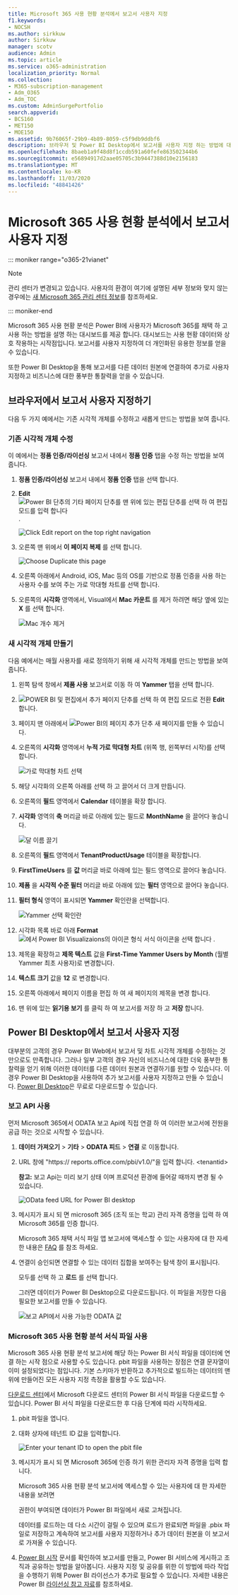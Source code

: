 ```yaml
---
title: Microsoft 365 사용 현황 분석에서 보고서 사용자 지정
f1.keywords:
- NOCSH
ms.author: sirkkuw
author: Sirkkuw
manager: scotv
audience: Admin
ms.topic: article
ms.service: o365-administration
localization_priority: Normal
ms.collection:
- M365-subscription-management
- Adm_O365
- Adm_TOC
ms.custom: AdminSurgePortfolio
search.appverid:
- BCS160
- MET150
- MOE150
ms.assetid: 9b76065f-29b9-4b89-8059-c5f9db9ddbf6
description: 브라우저 및 Power BI Desktop에서 보고서를 사용자 지정 하는 방법에 대해 알아봅니다.
ms.openlocfilehash: 8baeb1a9f48d8f1ccdb591a60fefe863502344b6
ms.sourcegitcommit: e56894917d2aae05705c3b9447388d10e2156183
ms.translationtype: MT
ms.contentlocale: ko-KR
ms.lasthandoff: 11/03/2020
ms.locfileid: "48841426"
---
```

# <a name="customize-the-reports-in-microsoft-365-usage-analytics"></a>Microsoft 365 사용 현황 분석에서 보고서 사용자 지정

::: moniker range="o365-21vianet"

> [!NOTE]
> 관리 센터가 변경되고 있습니다. 사용자의 환경이 여기에 설명된 세부 정보와 맞지 않는 경우에는 [새 Microsoft 365 관리 센터 정보](https://docs.microsoft.com/microsoft-365/admin/microsoft-365-admin-center-preview?view=o365-21vianet)를 참조하세요.

::: moniker-end

Microsoft 365 사용 현황 분석은 Power BI에 사용자가 Microsoft 365를 채택 하 고 사용 하는 방법을 설명 하는 대시보드를 제공 합니다. 대시보드는 사용 현황 데이터와 상호 작용하는 시작점입니다. 보고서를 사용자 지정하여 더 개인화된 유용한 정보를 얻을 수 있습니다.
  
또한 Power BI Desktop을 통해 보고서를 다른 데이터 원본에 연결하여 추가로 사용자 지정하고 비즈니스에 대한 풍부한 통찰력을 얻을 수 있습니다.
  
## <a name="customizing-reports-in-the-browser"></a>브라우저에서 보고서 사용자 지정하기

다음 두 가지 예에서는 기존 시각적 개체를 수정하고 새롭게 만드는 방법을 보여 줍니다.
  
### <a name="modify-an-existing-visual"></a>기존 시각적 개체 수정

이 예에서는 **정품 인증/라이선싱** 보고서 내에서 **정품 인증** 탭을 수정 하는 방법을 보여 줍니다. 
  
1. **정품 인증/라이선싱** 보고서 내에서 **정품 인증** 탭을 선택 합니다.
    
2. **Edit** ![ Power BI 단추의 기타 페이지 단추를 맨 위에 있는 편집 단추를 선택 하 여 편집 모드를 입력 합니다 ](../../media/d8da3c19-3f2d-4bf6-811e-faa804f74770.png) . 
    
    ![Click Edit report on the top right navigation](../../media/e2c16663-1fbd-4d7f-887c-0cbb891d3b3d.png)
  
3. 오른쪽 맨 위에서 **이 페이지 복제** 를 선택 합니다.
    
    ![Choose Duplicate this page](../../media/b2d18dcd-6b82-4ce7-ab79-1b24e3721309.png)
  
4. 오른쪽 아래에서 Android, iOS, Mac 등의 OS를 기반으로 정품 인증을 사용 하는 사용자 수를 보여 주는 가로 막대형 차트를 선택 합니다.
    
5. 오른쪽의 **시각화** 영역에서, Visual에서 **Mac 카운트** 를 제거 하려면 해당 옆에 있는 **X** 를 선택 합니다.

    ![Mac 개수 제거](../../media/ce3d8358-df57-4f64-bd25-ac5be7fc8713.png)    
    
### <a name="create-a-new-visual"></a>새 시각적 개체 만들기

다음 예에서는 매월 사용자를 새로 정의하기 위해 새 시각적 개체를 만드는 방법을 보여 줍니다.
  
1. 왼쪽 탐색 창에서 **제품 사용** 보고서로 이동 하 여 **Yammer** 탭을 선택 합니다.
    
2. ![POWER BI 및 편집에서 추가 페이지 단추를 선택 하 여 편집 모드로 전환 ](../../media/d8da3c19-3f2d-4bf6-811e-faa804f74770.png) **Edit** 합니다. 
    
3. 페이지 맨 아래에서 ![Power BI의 페이지 추가 단추](../../media/d3b8c117-17d4-4f53-b078-8fefc2155b24.png) 새 페이지를 만들 수 있습니다.
  
4. 오른쪽의 **시각화** 영역에서 **누적 가로 막대형 차트** (위쪽 행, 왼쪽부터 시작)를 선택 합니다.

    ![가로 막대형 차트 선택](../../media/214c3fed-6eae-43e6-83fb-708a2d74406e.png)
    
5. 해당 시각화의 오른쪽 아래를 선택 하 고 끌어서 더 크게 만듭니다.

6. 오른쪽의 **필드** 영역에서 **Calendar** 테이블을 확장 합니다.

7. **시각화** 영역의 **축** 머리글 바로 아래에 있는 필드로 **MonthName** 을 끌어다 놓습니다.
 
    ![달 이름 끌기](../../media/bff99987-8c4b-4618-89fd-47df557b0ed7.png)
    
8. 오른쪽의 **필드** 영역에서 **TenantProductUsage** 테이블을 확장합니다.

9. **FirstTimeUsers** 를 **값** 머리글 바로 아래에 있는 필드 영역으로 끌어다 놓습니다.

10. **제품** 을 **시각적 수준 필터** 머리글 바로 아래에 있는 **필터** 영역으로 끌어다 놓습니다.

11. **필터 형식** 영역이 표시되면 **Yammer** 확인란을 선택합니다.

    ![Yammer 선택 확인란](../../media/82e99730-0de9-42da-928a-76aab0c3e609.png)
  
12. 시각화 목록 바로 아래 **Format** ![ 에서 Power BI Visualizaions의 아이콘 형식 서식 아이콘을 선택 합니다 ](../../media/ee0602f3-3df5-4930-b862-db1d90ae4ae2.png) .

13. 제목을 확장하고 **제목 텍스트** 값을 **First-Time Yammer Users by Month** (월별 Yammer 최초 사용자)로 변경합니다.
    
14. **텍스트 크기** 값을 **12** 로 변경합니다.
    
15. 오른쪽 아래에서 페이지 이름을 편집 하 여 새 페이지의 제목을 변경 합니다.

16.  맨 위에 있는 **읽기용 보기** 를 클릭 하 여 보고서를 저장 하 고 **저장** 합니다.
    
## <a name="customizing-the-reports-in-power-bi-desktop"></a>Power BI Desktop에서 보고서 사용자 지정

대부분의 고객의 경우 Power BI Web에서 보고서 및 차트 시각적 개체를 수정하는 것만으로도 만족합니다. 그러나 일부 고객의 경우 자신의 비즈니스에 대한 더욱 풍부한 통찰력을 얻기 위해 이러한 데이터를 다른 데이터 원본과 연결하기를 원할 수 있습니다. 이 경우 Power BI Desktop을 사용하여 추가 보고서를 사용자 지정하고 만들 수 있습니다. [Power BI Desktop](https://go.microsoft.com/fwlink/p/?linkid=849797)은 무료로 다운로드할 수 있습니다. 
  
### <a name="use-the-reporting-apis"></a>보고 API 사용

먼저 Microsoft 365에서 ODATA 보고 Api에 직접 연결 하 여 이러한 보고서에 전원을 공급 하는 것으로 시작할 수 있습니다.
  
1. **데이터 가져오기** \> **기타** \> **ODATA 피드** \> **연결** 로 이동합니다.
    
2. URL 창에 "https:// <i></i> reports.office.com/pbi/v1.0/"을 입력 합니다. \<tenantid\>
    
    **참고:** 보고 Api는 미리 보기 상태 이며 프로덕션 환경에 들어갈 때까지 변경 될 수 있습니다. 
  
    ![OData feed URL for Power BI desktop](../../media/c0ef967e-a454-4eba-bc8e-61e113170053.png)
  
3. 메시지가 표시 되 면 microsoft 365 (조직 또는 학교) 관리 자격 증명을 입력 하 여 Microsoft 365를 인증 합니다.
    
    Microsoft 365 채택 서식 파일 앱 보고서에 액세스할 수 있는 사용자에 대 한 자세한 내용은 [FAQ](usage-analytics.md#faq) 를 참조 하세요. 
    
4. 연결이 승인되면 연결할 수 있는 데이터 집합을 보여주는 탐색 창이 표시됩니다.
    
    모두를 선택 하 고 **로드** 를 선택 합니다.
    
    그러면 데이터가 Power BI Desktop으로 다운로드됩니다. 이 파일을 저장한 다음 필요한 보고서를 만들 수 있습니다.
    
    ![보고 API에서 사용 가능한 ODATA 값](../../media/545b4d17-dbbd-4cfc-b75a-a8b27283d438.png)
  
### <a name="use-the-microsoft-365-usage-analytics-template"></a>Microsoft 365 사용 현황 분석 서식 파일 사용

Microsoft 365 사용 현황 분석 보고서에 해당 하는 Power BI 서식 파일을 데이터에 연결 하는 시작 점으로 사용할 수도 있습니다. pbit 파일을 사용하는 장점은 연결 문자열이 이미 설정되었다는 점입니다. 기본 스키마가 반환하고 추가적으로 빌드하는 데이터의 맨 위에 만들어진 모든 사용자 지정 측정을 활용할 수도 있습니다.
  
[다운로드 센터](https://download.microsoft.com/download/7/8/2/782ba8a7-8d89-4958-a315-dab04c3b620c/Microsoft%20365%20Usage%20Analytics.pbit)에서 Microsoft 다운로드 센터의 Power BI 서식 파일을 다운로드할 수 있습니다. Power BI 서식 파일을 다운로드한 후 다음 단계에 따라 시작하세요.
  
1. pbit 파일을 엽니다.
    
2. 대화 상자에 테넌트 ID 값을 입력합니다.
    
    ![Enter your tenant ID to open the pbit file](../../media/071ed0bf-8b9d-49c6-81fc-fd4c6cc85bd3.png)
  
3. 메시지가 표시 되 면 Microsoft 365에 인증 하기 위한 관리자 자격 증명을 입력 합니다.
    
     Microsoft 365 사용 현황 분석 보고서에 액세스할 수 있는 사용자에 대 한 자세한 내용을 보려면 
    
    권한이 부여되면 데이터가 Power BI 파일에서 새로 고쳐집니다.
    
    데이터를 로드하는 데 다소 시간이 걸릴 수 있으며 로드가 완료되면 파일을 .pbix 파일로 저장하고 계속하여 보고서를 사용자 지정하거나 추가 데이터 원본을 이 보고서로 가져올 수 있습니다.
    
4. [Power BI 시작](https://go.microsoft.com/fwlink/?linkid=849802) 문서를 확인하여 보고서를 만들고, Power BI 서비스에 게시하고 조직과 공유하는 방법을 알아봅니다. 사용자 지정 및 공유를 위한 이 방법에 따라 작업을 수행하기 위해 Power BI 라이선스가 추가로 필요할 수 있습니다. 자세한 내용은 Power BI [라이선싱 참고 자료](https://go.microsoft.com/fwlink/p/?linkid=849803)를 참조하세요. 
    

